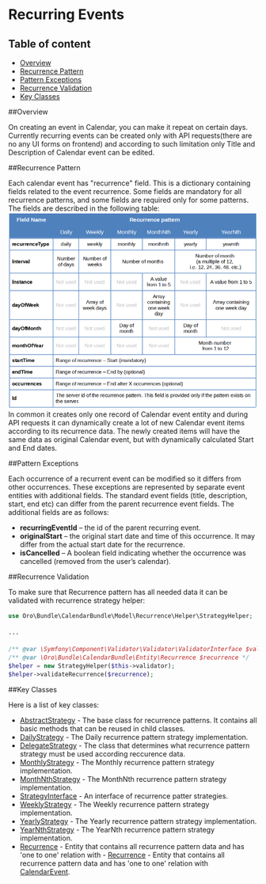 Recurring Events
================

Table of content
-----------------
- [Overview](#overview)
- [Recurrence Pattern](#recurrence-pattern)
- [Pattern Exceptions](#pattern-exceptions)
- [Recurrence Validation](#recurrence-validation)
- [Key Classes](#key-classes)

##Overview

On creating an event in Calendar, you can make it repeat on certain days. Currently recurring events can be created only with API requests(there are no any UI forms on frontend) and according to such limitation only Title and Description of Calendar event can be edited.  

##Recurrence Pattern

Each calendar event has "recurrence" field. This is a dictionary containing fields related to the event recurrence. Some fields are mandatory for all recurrence patterns, and some fields are required only for some patterns. The fields are described in the following table:
![Recurrence pattern fields table](./recurrence_pattern.png)
In common it creates only one record of Calendar event entity and during API requests it can dynamically create a lot of new Calendar event items according to its recurrence data. The newly created items will have the same data as original Calendar event, but with dynamically calculated Start and End dates.   

##Pattern Exceptions

Each occurrence of a recurrent event can be modified so it differs from other occurrences. These exceptions are represented by separate event entities with additional fields. The standard event fields (title, description, start, end etc) can differ from the parent recurrence event fields.
The additional fields are as follows:
- **recurringEventId** – the id of the parent recurring event.
- **originalStart** – the original start date and time of this occurrence. It may differ from the actual start date for the recurrence. 
- **isCancelled** – A boolean field indicating whether the occurrence was cancelled (removed from the user’s calendar).

##Recurrence Validation

To make sure that Recurrence pattern has all needed data it can be validated with recurrence strategy helper:
```php
use Oro\Bundle\CalendarBundle\Model\Recurrence\Helper\StrategyHelper;
        
...

/** @var \Symfony\Component\Validator\Validator\ValidatorInterface $validator */
/** @var \Oro\Bundle\CalendarBundle\Entity\Recurrence $recurrence */
$helper = new StrategyHelper($this->validator);
$helper->validateRecurrence($recurrence);

```

##Key Classes

Here is a list of key classes:

- [AbstractStrategy](../../Model/Recurrence/AbstractStrategy.php) - The base class for recurrence patterns. It contains all basic methods that can be reused in child classes.
- [DailyStrategy](../../Model/Recurrence/DailyStrategy.php) - The Daily recurrence pattern strategy implementation. 
- [DelegateStrategy](../../Model/Recurrence/DelegateStrategy.php) - The class that determines what recurrence pattern strategy must be used according reccurence data.
- [MonthlyStrategy](../../Model/Recurrence/MonthlyStrategy.php) - The Monthly recurrence pattern strategy implementation.
- [MonthNthStrategy](../../Model/Recurrence/MonthNthStrategy.php) - The MonthNth recurrence pattern strategy implementation.
- [StrategyInterface](../../Model/Recurrence/StrategyInterface.php) - An interface of recurrence patter strategies.
- [WeeklyStrategy](../../Model/Recurrence/WeeklyStrategy.php) - The Weekly recurrence pattern strategy implementation.
- [YearlyStrategy](../../Model/Recurrence/YearlyStrategy.php) - The Yearly recurrence pattern strategy implementation.
- [YearNthStrategy](../../Model/Recurrence/YearNthStrategy.php) - The YearNth recurrence pattern strategy implementation.
- [Recurrence](../../Entity/Recurrence.php) - Entity that contains all recurrence pattern data and has 'one to one' relation with - [Recurrence](../../Entity/Recurrence.php) - Entity that contains all recurrence pattern data and has 'one to one' relation with [CalendarEvent](../../Entity/CalendarEvent.php).
